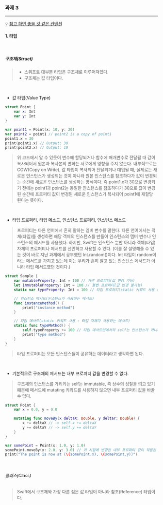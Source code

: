 ### 과제 3

---

💡 [참고 하면 좋을 것 같은 컨벤션](https://hongz-developer.tistory.com/42)

#### 1. 타입

<br/>

##### 구조체(Struct)

> - 스위프트 대부분 타입은 구조체로 이루어져있다.
> - 구조체는 값 타입이다.

<br/>

- 값 타입(Value Type)

```swift
struct Point {
    var x: Int
    var y: Int
}

var point1 = Point(x: 10, y: 20)
var point2 = point1 // point2 is a copy of point1
point1.x = 30
print(point1.x) // Output: 30
print(point2.x) // Output: 10
```

> 위 코드에서 알 수 있듯이 변수에 할당되거나 함수에 매개변수로 전달될 때 값이 복사되어서 원본과 복사본의 변화는 서로에게 영향을 주지 않는다. 내부적으로는 COW(Copy on Write), 값 타입이 복사되어 전달되거나 대입될 때, 실제로는 새로운 인스턴스가 생성되는 것이 아니라 원본 인스턴스를 참조하다가 값이 변경되는 순간에 새로운 인스턴스를 생성하는 방식이다. 즉 point1.x가 30으로 변경되기 전에는 point1과 point2는 동일한 인스턴스를 참조하다가 30으로 값이 변경된 순간에 프로퍼티 값이 변경된 새로운 인스턴스가 복사되어 point1에 재할당 된다는 뜻이다.

<br/>

- 타입 프로퍼티, 타입 메소드, 인스턴스 프로퍼티, 인스턴스 메소드

> 프로퍼티는 다른 언어에서 흔히 말하는 멤버 변수를 말한다.
> 다른 언어에서는 객체(타입)를 생성하면 해당 객체의 인스턴스를 만들어 인스턴스의 멤버 변수나 인스턴스의 메서드를 사용했다.
> 하지만, Swift는 인스턴스 뿐만 아니라 객체(타입) 자체의 프로퍼티나 메서드를 선언하고 사용할 수 있다.
> (이를 잘 설명해줄 수 있는 것이 바로 지난 과제에서 공부했던 Int.random()이다. Int 타입이 random이라는 메서드를 가지고 있는데
> 이는 우리가 흔히 알고 있는 인스턴스 메서드가 아니라 타입 메서드였던 것이다.)

```swift
struct Sample {
    var mutableProperty: Int = 100 // 가변 프로퍼티(값 변경 가능)
    let immutableProperty: Int = 100 // 불변 프로퍼티(값 변경 불가능)
    static var typeProperty: Int = 100 // 타입 프로퍼티(static 키워드 사용 : 타입 자체가 사용하는 프로퍼티)

    // 인스턴스 메서드(인스턴스가 사용하는 메서드)
    func instanceMethod() {
        print("instance method")
    }

    // 타입 메서드(static 키워드 사용 : 타입 자체가 사용하는 메서드)
    static func typeMethod() {
        self.typeProperty += 100 // 타입 메서드안에서의 self는 인스턴스가 아니라 타입을 의미한다.
        print("type method")
    }
}
```

> 타입 프로퍼티는 모든 인스턴스들이 공유하는 데이터라고 생각하면 된다.

>

<br/>

- 기본적으로 구조체의 메서드는 내부 프로퍼티 값을 변경할 수 없다.

> 구조체의 인스턴스를 가리키는 self는 immutable, 즉 상수의 성질을 띄고 있기 떄문에 메서드에 mutating 키워드를 사용하지 않으면 내부 프로퍼티 값을 바꿀 수 없다.

```swift
struct Point {
    var x = 0.0, y = 0.0

    mutating func moveBy(x deltaX: Double, y deltaY: Double) {
        x += deltaX // -> self.x += deltaX
        y += deltaY // -> self.y += deltaY
    }
}

var somePoint = Point(x: 1.0, y: 1.0)
somePoint.moveBy(x: 2.0, y: 3.0) // 이 시점에 변경된 내부 프로퍼티 값이 적용된 구조체 인스턴스의 복사본이 somePoint에 재할당
print("The point is now at (\(somePoint.x), \(somePoint.y))")
```

<br/>

###### 클래스(Class)

> Swift에서 구조체와 가장 다른 점은 값 타입이 아니라 참조(Reference) 타입이다.
